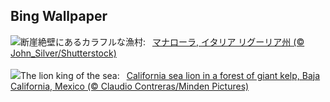 ## Bing Wallpaper
![](https://www.bing.com/th?id=OHR.ManarolaItaly_JA-JP2558854780_UHD.jpg&w=1000)断崖絶壁にあるカラフルな漁村:&nbsp;&ensp;[マナローラ,  イタリア リグーリア州 (© John_Silver/Shutterstock)](https://www.bing.com/th?id=OHR.ManarolaItaly_JA-JP2558854780_UHD.jpg)
<br><br/>
![](https://www.bing.com/th?id=OHR.KelpForest_EN-GB7031468488_UHD.jpg&w=1000)The lion king of the sea:&nbsp;&ensp;[California sea lion in a forest of giant kelp, Baja California, Mexico (© Claudio Contreras/Minden Pictures)](https://www.bing.com/th?id=OHR.KelpForest_EN-GB7031468488_UHD.jpg)
<br><br/>
